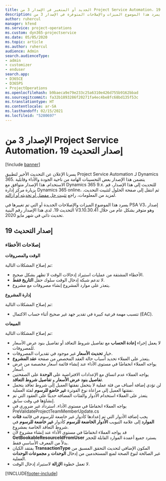 ```yaml
---
title: الجديد أو المتغير في الإصدار 3 من Project Service Automation، إصدار التحديث 19
description: يسرد هذا الموضوع الميزات والإصلاحات المتوفرة في الإصدار 3 من Project Service Automation، إصدار التحديث 19.
author: ruhercul
manager: kfend
ms.service: project-operations
ms.custom: dyn365-projectservice
ms.date: 05/05/2020
ms.topic: article
ms.author: ruhercul
audience: Admin
search.audienceType:
- admin
- customizer
- enduser
search.app:
- D365CE
- D365PS
- ProjectOperations
ms.openlocfilehash: b9baeca9e79e233c25a6310e426d755b9162bbad
ms.sourcegitcommit: fa32b1893286f20271fa4ec4be8fc68bd135f53c
ms.translationtype: HT
ms.contentlocale: ar-SA
ms.lasthandoff: 02/15/2021
ms.locfileid: "5280697"
---
```

# <a name="project-service-automation-update-release-19-v3"></a>الإصدار 3 من Project Service Automation، إصدار التحديث 19

[!include [banner](../includes/psa-now-project-operations.md)]

يسرنا الإعلان عن التحديث الأخير لتطبيق Project Service Automation لـ Dynamics 365. يتضمن هذا الإصدار بعض التحسينات الهامة من ناحية الجودة والأداء وقابلية الاستخدام. هذا الإصدار متوافق مع Dynamics 365 9.x. للتحديث إلى هذا الإصدار، قم بزيارة مركز إدارة Dynamics 365 online، ثم انتقل إلى صفحة الحلول لتثبيت التحديث. لمزيد من المعلومات، راجع [تثبيت حل مفضل أو تحديثه أو إزالته](https://docs.microsoft.com/power-platform/admin/install-remove-preferred-solution).

يسرد هذا الموضوع الميزات والإصلاحات الجديدة أو التي تم تغييرها في PSA V3، إصدار التحديث 19. لدى هذا الإصدار رقم البنية V3.10.30.41 وهو متوفر بشكل عام من خلال تحديث ذاتي في شهر مايو 2020.

## <a name="update-release-19"></a>إصدار التحديث 19

### <a name="bug-fixes"></a>إصلاحات الأخطاء

**الوقت والمصروفات**

تم إصلاح المشكلات التالية: 

- الأخطاء المشتقة من عمليات استيراد إدخالات الوقت لا تظهر بشكل صحيح.
- لا تدعم شبكة إدخال الوقت سلوك حقل **التاريخ فقط**.
- يتعذر على موارد المشروع إنشاء مصروفات مع مشروع.

**إدارة المشروع**

تم إصلاح المشكلات التالية: 

-  تتسبب مهمة فرعية كبيرة في تقدير جهد غير صحيح أثناء حساب الاكتمال (EAC).

**المبيعات**

تم إصلاح المشكلات التالية: 

- لا يعمل إجراء **إعادة الحساب** مع تفاصيل شروط التعاقد أو تفاصيل بنود عرض الأسعار للمصروفات.
- خيار **تحديث الأسعار** غير موجود في تقديرات المصروفات.
-  يتعذر على العملاء تحديد أسباب حالة العقد المخصص من صفحة **عقد المشروع**.
- يواجه العملاء انخفاضًا في مستوى الأداء عند إنشاء قائمة أسعار مخصصة من عرض أسعار.
- يواجه العملاء عدم اتساق مع الإعدادات الافتراضية على **الوحدة** على الصفحتين **تفاصيل بنود عرض الأسعار** و **تفاصيل شروط التعاقد**.
- لن تؤدي إضافة أصناف من فئة عملية لا يتحمل نفقتها العميل إلى شروط تعاقد يتحمل نفقتها العميل إلى مراعاة نوع الفوترة **غير خاضع للرسوم** لفئة العملية.
- يتعذر على العملاء استخدام الأدوار والفئات المضافة حديثًا على العقود التي تم إنشاؤها في وقت سابق.
- يواجه العملاء انخفاضًا في مستوى الأداء. استرداد غير ضروري في PreValidateProjectTeamMemberUpdate.cs
- يجب إضافة الأدوار التي تم إعدادها كأدوار غير خاضعة للرسوم في قائمة **فئات الموارد** إلى علامة التبويب **الأدوار الخاضعة للرسوم‬** كأدوار **غير خاضعة للرسوم‬** في شروط التعاقد الخاصة بمشروع.
- قد يواجه العملاء انخفاضًا في مستوى الأداء عند إنشاء مشروع لأن **GetBookableResourceIdFromUser** يسترد جميع أعمدة الموارد القابلة للحجز بدلاً من المعرف الأساسي‬ فقط.
- يفتقد الكيان **TransactionType** المكون الإضافي لتحديث التحقق المسبق من الصحة‬ لمنع المستخدمين من إدخال **الوحدات** و **مجموعات الوحدات‏‎** غير الصالحة لنوع العملية.
- لا تعمل خطوة **الإزالة** لاستيراد إدخال الوقت.


[!INCLUDE[footer-include](../includes/footer-banner.md)]